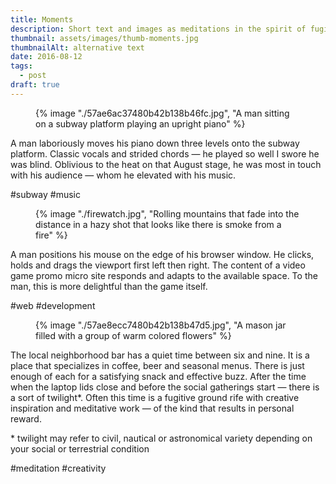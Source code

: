 ```yaml
---
title: Moments
description: Short text and images as meditations in the spirit of fugitive ground
thumbnail: assets/images/thumb-moments.jpg
thumbnailAlt: alternative text 
date: 2016-08-12
tags:
  - post
draft: true
---
```

<figure>
  {% image "./57ae6ac37480b42b138b46fc.jpg", "A man sitting on a subway platform playing an upright piano" %}
<figcaption></figcaption>
</figure> 

A man laboriously moves his piano down three levels onto the subway platform. Classic vocals and strided chords — he played so well I swore he was blind. Oblivious to the heat on that August stage, he was most in touch with his audience — whom he elevated with his music.

#subway #music

<figure>
  {% image "./firewatch.jpg", "Rolling mountains that fade into the distance in a hazy shot that looks like there is smoke from a fire" %}
<figcaption></figcaption>
</figure> 

A man positions his mouse on the edge of his browser window. He clicks, holds and drags the viewport first left then right. The content of a video game promo micro site responds and adapts to the available space. To the man, this is more delightful than the game itself.

#web #development

<figure>
  {% image "./57ae8ecc7480b42b138b47d5.jpg", "A mason jar filled with a group of warm colored flowers" %}
<figcaption></figcaption>
</figure> 

The local neighborhood bar has a quiet time between six and nine. It is a place that specializes in coffee, beer and seasonal menus. There is just enough of each for a satisfying snack and effective buzz. After the time when the laptop lids close and before the social gatherings start — there is a sort of twilight*. Often this time is a fugitive ground rife with creative inspiration and meditative work — of the kind that results in personal reward.

\* twilight may refer to civil, nautical or astronomical variety depending on your social or terrestrial condition

#meditation #creativity